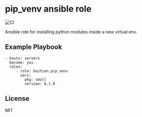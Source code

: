 pip_venv ansible role
=====================

![CI](https://github.com/baztian/ansible-pip-venv/workflows/CI/badge.svg)

Ansible role for installing python modules inside a new virtual env.

Example Playbook
----------------

    - hosts: servers
      become: yes
      roles:
         - role: baztian.pip_venv
           vars:
             pkg: small
             version: 0.1.0

License
-------

MIT
